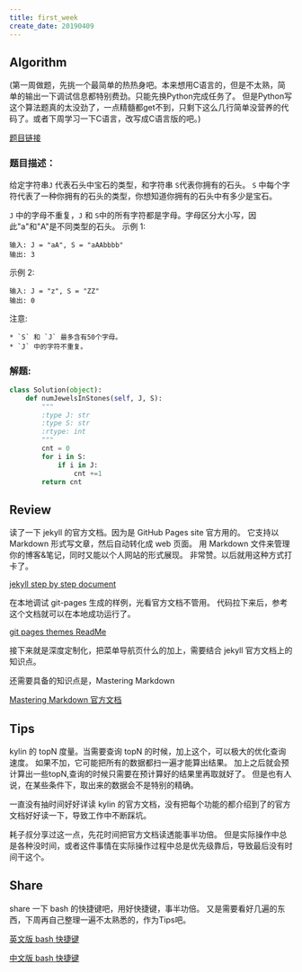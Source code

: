 ```yaml
---
title: first_week
create_date: 20190409
---
```



## AIgorithm

(第一周做题，先挑一个最简单的热热身吧。本来想用C语言的，但是不太熟，简单的输出一下调试信息都特别费劲。只能先换Python完成任务了。
但是Python写这个算法题真的太没劲了，一点精髓都get不到，只剩下这么几行简单没营养的代码了。或者下周学习一下C语言，改写成C语言版的吧。)

[题目链接](https://leetcode-cn.com/problems/jewels-and-stones/)

### 题目描述：

 给定字符串`J` 代表石头中宝石的类型，和字符串 `S`代表你拥有的石头。 `S` 中每个字符代表了一种你拥有的石头的类型，你想知道你拥有的石头中有多少是宝石。

 `J` 中的字母不重复，`J` 和 `S`中的所有字符都是字母。字母区分大小写，因此"a"和"A"是不同类型的石头。
示例 1:
```
输入: J = "aA", S = "aAAbbbb"
输出: 3
```
示例 2:
```
输入: J = "z", S = "ZZ"
输出: 0
```
注意:

    * `S` 和 `J` 最多含有50个字母。
    * `J` 中的字符不重复。

### 解题:
```python
class Solution(object):
    def numJewelsInStones(self, J, S):
        """
        :type J: str
        :type S: str
        :rtype: int
        """
        cnt = 0
        for i in S:
            if i in J:
                cnt +=1
        return cnt

```


## Review

读了一下 jekyll 的官方文档。因为是 GitHub Pages site 官方用的。
它支持以 Markdown 形式写文章，然后自动转化成 web 页面。
用 Markdown 文件来管理你的博客&笔记，同时又能以个人网站的形式展现。
非常赞。以后就用这种方式打卡了。

[jekyll step by step document](https://jekyllrb.com/docs/step-by-step/01-setup/)


在本地调试 git-pages 生成的样例，光看官方文档不管用。
代码拉下来后，参考这个文档就可以在本地成功运行了。

[git pages themes ReadMe](https://github.com/pages-themes/hacker)

接下来就是深度定制化，把菜单导航页什么的加上，需要结合 jekyll 官方文档上的知识点。

还需要具备的知识点是，Mastering Markdown

[Mastering Markdown 官方文档](https://guides.github.com/features/mastering-markdown/)

## Tips

kylin 的 topN 度量。当需要查询 topN 的时候，加上这个，可以极大的优化查询速度。
如果不加，它可能把所有的数据都扫一遍才能算出结果。
加上之后就会预计算出一些topN,查询的时候只需要在预计算好的结果里再取就好了。
但是也有人说，在某些条件下，取出来的数据会不是特别的精确。

一直没有抽时间好好详读 kylin 的官方文档，没有把每个功能的都介绍到了的官方文档好好读一下，导致工作中不断踩坑。

耗子叔分享过这一点，先花时间把官方文档读透能事半功倍。
但是实际操作中总是各种没时间，或者这件事情在实际操作过程中总是优先级靠后，导致最后没有时间干这个。


## Share
 share 一下 bash 的快捷键吧，用好快捷键，事半功倍。
 又是需要看好几遍的东西，下周再自己整理一遍不太熟悉的，作为Tips吧。
 
 [英文版 bash 快捷键](https://www.howtogeek.com/howto/ubuntu/keyboard-shortcuts-for-bash-command-shell-for-ubuntu-debian-suse-redhat-linux-etc/)

 [中文版 bash 快捷键](https://linuxtoy.org/archives/bash-shortcuts.html)
